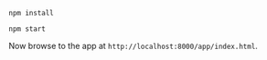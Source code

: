 ```
npm install
```
```
npm start
```

Now browse to the app at `http://localhost:8000/app/index.html`.